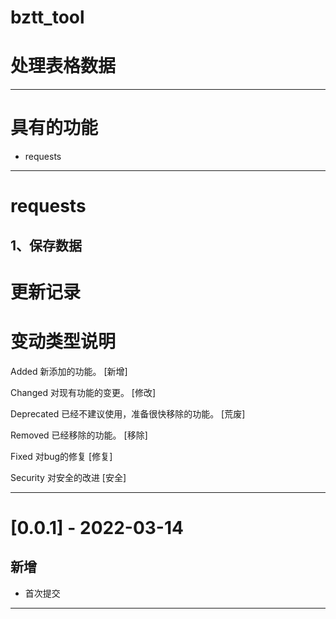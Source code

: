 bztt_tool
==============
# 处理表格数据

----

# 具有的功能

- requests


---

# requests
1、保存数据
---


# 更新记录

# 变动类型说明

Added 新添加的功能。 [新增]

Changed 对现有功能的变更。 [修改]

Deprecated 已经不建议使用，准备很快移除的功能。 [荒废]

Removed 已经移除的功能。  [移除]

Fixed 对bug的修复 [修复]

Security 对安全的改进  [安全]

---

# [0.0.1] - 2022-03-14

## 新增

- 首次提交

---





